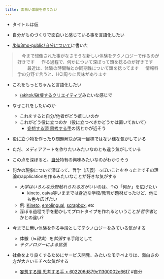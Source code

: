 ```yaml
---
title: 面白い体験を作りたい
---
```


* タイトルは仮

* 自分がものづくりで面白いと感じている事を言語化したい

* [/blu3mo-public/自分について](https://scrapbox.io/blu3mo-public/自分について)に書いた

 > 
 > 　今まで想像された事がなさそうな新しい体験をテクノロジーで作るのが好きです
 > 　 作る過程で、何かについて深ぼって頭を捻るのが好きです
 > 　 　最近は、体験の時間軸とか同期性について頭を捻ってます
 > 　 情報科学の分野で言うと、HCI周りに興味があります

* これをもっとちゃんと言語化したい
  
  * [/akitok/破壊するクリエイティブ](https://scrapbox.io/akitok/破壊するクリエイティブ)みたいな感じで
* なぜこれをしたいのか
  
  * これをすると自分/他者がどう嬉しいのか
  * これがどう役に立つのか（役に立つべきかどうかは置いておいて）
    * [妄想する頭 思考する手](%E5%A6%84%E6%83%B3%E3%81%99%E3%82%8B%E9%A0%AD%20%E6%80%9D%E8%80%83%E3%81%99%E3%82%8B%E6%89%8B.md)の話とかが近そう
* 役に立つ物を作ったり問題解決が第一目標ではない様な気がしている

* ただ、メディアアートを作りたいみたいなのとも違う気がしている

* この点を深ぼると、[自分](%E8%87%AA%E5%88%86.md)特有の興味みたいなのがわかりそう

* 何かの現象について深ぼって、哲学（広義）っぽいことをやった上でその理論のapplicationを作るみたいなことが好きな気がする
  
  * *大学はいろんな分野触れられる方がいい*のは、↑の「何か」を広げたい
    * kineto, caiva等いままでは身近な学校/教育が題材だったけど、他にも色々広げたい
  * 例: [Kineto](kineto.md), [emolingual](emolingual.md), [scrapbox](Scrapbox.md), etc
  * 深ぼる過程で手を動かしてプロトタイプを作れるということが*哲学者*とかとの違い?
* 今までに無い体験を作る手段としてテクノロジーをみている気がする
  
  * 体験（≒*現実*）を*拡張*する手段として
  * *テクノロジーによる拡張*
* 社会をより良くするためにサービス開発、みたいなモチベよりは、面白さの方が大きいモチベな気がする
  
  * [妄想する頭 思考する手 > 602206d879e11300002e66f7](%E5%A6%84%E6%83%B3%E3%81%99%E3%82%8B%E9%A0%AD%20%E6%80%9D%E8%80%83%E3%81%99%E3%82%8B%E6%89%8B.md#602206d879e11300002e66f7)
    \#自分
